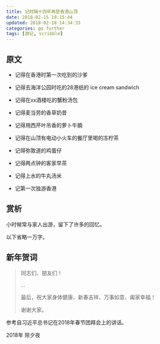 ```yaml
---
title: 记时隔十四年再登香港山顶
date: 2018-02-15 19:15:44
updated: 2018-02-18 14:34:33
categories: go further
tags: [游记, scribble]
---
```


## 原文

+ 记得在香港时第一次吃到的沙爹

+ 记得去海洋公园时吃的28港纸的 ice cream sandwich

+ 记得在xx酒楼吃的蟹粉汤包

+ 记得麦当劳的香草奶昔

  <!-- more -->

+ 记得用西芹叶吊香的萝卜牛腩

+ 记得在山顶有电动小火车的餐厅里喝的冻柠茶

+ 记得弥敦道的鸡蛋仔

+ 记得两点钟的客家早茶

+ 记得上水的牛丸汤米

+ 记第一次独游香港

## 赏析

小时候常与家人出游，留下了许多的回忆。

以下省略一万字。

## 新年贺词 

> 同志们、朋友们！
>
> ...
>
> 最后，祝大家身体健康、新春吉祥、万事如意、阖家幸福！
>
> 谢谢大家。

参考自习近平总书记在2018年春节团拜会上的讲话。



2018年 除夕夜